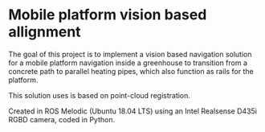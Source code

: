 # Mobile platform vision based allignment

The goal of this project is to implement a vision based navigation solution for a mobile platform navigation inside a greenhouse to transition from a concrete path to parallel heating pipes, which also function as rails for the platform.

This solution uses is based on point-cloud registration. 

Created in ROS Melodic (Ubuntu 18.04 LTS) using an Intel Realsense D435i RGBD camera, coded in Python. 
